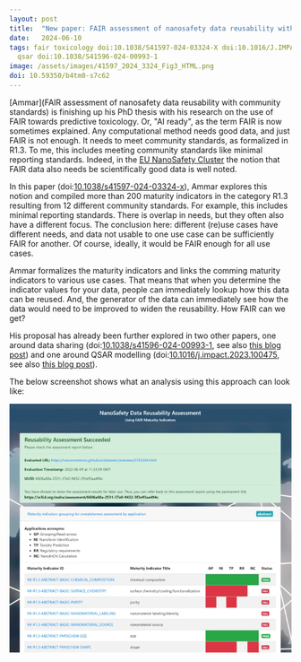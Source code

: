 ```yaml
---
layout: post
title:  "New paper: FAIR assessment of nanosafety data reusability with community standards"
date:   2024-06-10
tags: fair toxicology doi:10.1038/S41597-024-03324-X doi:10.1016/J.IMPACT.2023.100475
  qsar doi:10.1038/S41596-024-00993-1
image: /assets/images/41597_2024_3324_Fig3_HTML.png
doi: 10.59350/b4tm0-s7c62
---
```


[Ammar](FAIR assessment of nanosafety data reusability with community standards) is finishing up his PhD thesis with his
research on the use of FAIR towards predictive toxicology. Or, "AI ready", as the term FAIR is now sometimes explained.
Any computational method needs good data, and just FAIR is not enough. It needs to meet community standards, as formalized
in R1.3. To me, this includes meeting community standards like minimal reporting standards. Indeed, in the
[EU NanoSafety Cluster](https://www.nanosafetycluster.eu/) the notion that FAIR data also needs be scientifically
good data is well noted.

In this paper (doi:[10.1038/s41597-024-03324-x](https://doi.org/10.1038/s41597-024-03324-x)),
Ammar explores this notion and compiled more than 200 maturity indicators in the category R1.3
resulting from 12 different community standards. For example, this includes minimal reporting standards. There
is overlap in needs, but they often also have a different focus. The conclusion here: different (re)use cases
have different needs, and data not usable to one use case can be sufficiently FAIR for another. Of course, ideally,
it would be FAIR enough for all use cases.

Ammar formalizes the maturity indicators and links the comming maturity indicators to various use cases.
That means that when you determine the indicator values for your data, people can immediately lookup how
this data can be reused. And, the generator of the data can immediately see how the data would need to be
improved to widen the reusability. How FAIR can we get?

His proposal has already been further explored in two other papers, one around data sharing
(doi:[10.1038/s41596-024-00993-1](https://doi.org/10.1038/s41596-024-00993-1), see also
[this blog post](https://doi.org/10.59350/vfvwq-s0v13)) and one around QSAR modelling
(doi:[10.1016/j.impact.2023.100475](https://doi.org/10.1016/j.impact.2023.100475),
see also [this blog post](https://doi.org/10.59350/7zf38-w9670)).

The below screenshot shows what an analysis using this approach can look like:

![](/assets/images/41597_2024_3324_Fig3_HTML.png)

